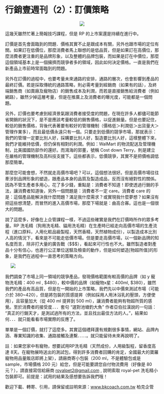 # 行銷壹週刊（2）：訂價策略 

<div style="clear: both; text-align: center;"><a href="http://3.bp.blogspot.com/-z5I-Y3ba4vc/VhMf-0VBk6I/AAAAAAAALpU/Mr2g65EYcqw/s1600/rp2.jpg" style="margin-left: 1em; margin-right: 1em;"><img border="0" src="http://3.bp.blogspot.com/-z5I-Y3ba4vc/VhMf-0VBk6I/AAAAAAAALpU/Mr2g65EYcqw/s1600/rp2.jpg"/></a></div>
<p></p>
<div style="clear: both; text-align: center;"></div>
<p>這幾天雖然忙著上簡報技巧課程，但是 RP 的上市案還是持續在進行中。</p>
<p>訂價是首先會面臨到的問題．價格其實不止是跟成本有關，另外也跟市場的定位有關。如果訂在低價位，那麼消費者馬上聯想的是低品質，但是如果訂在高價位，那麼消費者更注重的是品牌形象，以及整體的品牌包裝，而如果是訂在中價位，那麼這個領域基本上是一個擁擠而競爭者多的領域，因此如何決定價格。一直是我們在新產品上市前時常面臨到的問題。<a name="more"></a></p>
<p>另外在訂價的過程中，也要考量未來通路的安排，通路的層次，也會影響到產品的最終訂價。若是採取傳統的通路策略，則必需考量到經銷商（如果有的話），及終端銷售商（如賣廠及寵物店）的銷售成本及利潤，而若是直接銷售給消費者（例如網路），雖然少掉這層考量，但是在推廣上及消費者的曝光度，可能都是一個問題。</p>
<p>另外，訂價也要考慮到經濟景氣跟消費者接受度的問題，在現在許多人都儘可能節省開銷的狀況下，是不是應該考量較低的銷售價格，以促進銷量。但是也要記住，較低的銷售價格，背後代表著要有較好的管理機制（價格低＞利潤低＞出貨量大＞管理作業多），而且最低價永遠只有一個。只要走到低價的競爭市場，那就表示：我們的管理一定要比別人好，採購要比別人好，製造要比別人好，這樣整體下來，我們才能維持低價，但仍保有相對的利潤。例如：WalMart 的物流配送及管理機制，比美國國防部作的還好。而鴻海的郭董，號稱 Cost down Terry，則是建立在嚴格的管理機制及高科技支援下。這些都表示，低價競爭，其實不是把價格調低那麼簡單。</p>
<p>那麼您可能會想，不然就走高價市場吧？可以，這個想法很好。但是高價市場往往牽涉到品牌形象的塑造，跟產品本身的品質及製造成品，反而沒有絕對性的關係。因為不管生產者多用心，花了多少錢，重點是：消費者不知道！即使透過行銷的手法，讓消費者知道後，另外一個問題是：消費者不一定 care。消費者 care 的是：這個產品能解決我什麼問題？滿足我什麼需求？或實現我什麼夢想？如果沒有把這些想清楚，而冒然的進入高價市場，那麼下場就是：曲高合寡。這也是一個很大的問題。</p>
<p>說了這麼多，好像在上企管課程一樣，不過這些確實是我們在訂價時所作的眾多考量。RP 洗毛精（狗用洗毛精、貓用洗毛精）在生產時已經走向高價市場的生產流程（進口原料，人用化粧品級製程，天然香精，天然植物成份），以製造成本比別人高的情況下，看來是不可能走低價市場。但是要走高價市場，以一個新品牌的知名度而言，除非打大量的廣告戰（$$$），看起來可行性也不大。雖然製造者對產品十分有信心，也進行公正單位送驗及檢查的動作，但是如何塑造[物超所值]的形象，是我們在過程中一直思考的策略方向。</p>
<p> <a href="http://2.bp.blogspot.com/-WFoT7BBgdbo/VhMf-3Pl2hI/AAAAAAAALpY/TGoGPMzDmzE/s1600/rpprice.jpg" style="margin-left: 1em; margin-right: 1em; text-align: center;"><img border="0" src="http://2.bp.blogspot.com/-WFoT7BBgdbo/VhMf-3Pl2hI/AAAAAAAALpY/TGoGPMzDmzE/s1600/rpprice.jpg"/></a></p>
<p>我們調查了市場上同一領域的競爭產品，發現價格範圍有較高價的品牌（如 y 寵物洗毛精：400 ml , $480），較中價的品牌（如寵物x星：400ml, $380），雖然我們的產品有高品質，但是在一開始的上市策略，我們先以中價來測試市場（可能介於 380~420），但是將包裝的質感提昇（例如採用人用沐浴乳的壓頭，方便使用），且容量加大（從 400 ml 提昇到 500 ml），讓消費者能夠有物超所質的感覺。至於消費者的接受度．．．套句 “選對池塘釣大魚” 作者亞伯拉漢說的一句話： “真正的行銷天才，是測試過所有的方法，並且找出最佳方法的人。”，結果如何．．．就只能看看市場實際的反應了。</p>
<p>單單是一個訂價，就打了這麼多。其實這個禮拜還有規劃很多事情，網站、品牌內涵、專業知識的收集、通路接觸及連繫．．．．。就只能留待未來再說明了。</p>
<p>註：如果您家中有寵物，想要試用RP洗毛精（天然成份，人用級製程，留香度高達 8天。在寵物展時送出的測試包，得到許多消費者回購的肯定，全國最大的寶羅寵物用品量販店即將上架），請廠商寄小包裝（200 ml，不是體驗包或是 sample，市場價格 200 元）給您，但是可能要請您自付物流費用（好像是 80 元？），請直接寫信給廠商 <a href="mailto:royalpet2@gmail.com">royalpet2@gmail.com</a> , 說明索取 royal-pet 洗毛精小包裝即可。前提是：試用的結果及感想要告訴我們哦！</p>
<p>歡迎下載、轉寄、引用，請保留或註明來源：<a href="http://www.bkcoach.com.tw/">www.bkcoach.com.tw</a> 柏克企管</p>